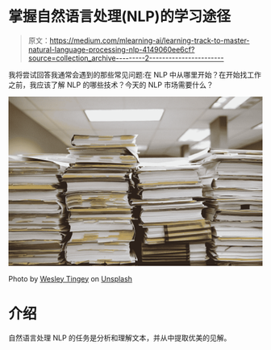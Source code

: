 # 掌握自然语言处理(NLP)的学习途径

> 原文：<https://medium.com/mlearning-ai/learning-track-to-master-natural-language-processing-nlp-4149060ee6cf?source=collection_archive---------2----------------------->

我将尝试回答我通常会遇到的那些常见问题:在 NLP 中从哪里开始？在开始找工作之前，我应该了解 NLP 的哪些技术？今天的 NLP 市场需要什么？

![](img/97257f8b9d81a947312f3fc19cd3808a.png)

Photo by [Wesley Tingey](https://unsplash.com/@wesleyphotography?utm_source=medium&utm_medium=referral) on [Unsplash](https://unsplash.com?utm_source=medium&utm_medium=referral)

# 介绍

自然语言处理 NLP 的任务是分析和理解文本，并从中提取优美的见解。